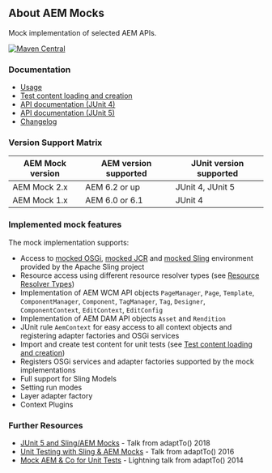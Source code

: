 ## About AEM Mocks

Mock implementation of selected AEM APIs.

[![Maven Central](https://maven-badges.herokuapp.com/maven-central/io.wcm/io.wcm.testing.aem-mock/badge.svg)](https://maven-badges.herokuapp.com/maven-central/io.wcm/io.wcm.testing.aem-mock)


### Documentation

* [Usage](usage.html)
* [Test content loading and creation](usage-content-loader-builder.html)
* [API documentation (JUnit 4)](junit4/apidocs/)
* [API documentation (JUnit 5)](junit5/apidocs/)
* [Changelog](changes-report.html)


### Version Support Matrix

|AEM Mock version |AEM version supported |JUnit version supported
|-----------------|----------------------|------------------------
|AEM Mock 2.x     |AEM 6.2 or up         |JUnit 4, JUnit 5
|AEM Mock 1.x     |AEM 6.0 or 6.1        |JUnit 4


### Implemented mock features

The mock implementation supports:

* Access to [mocked OSGi][osgi-mock], [mocked JCR][jcr-mock] and [mocked Sling][sling-mock] environment provided by the Apache Sling project
* Resource access using different resource resolver types (see [Resource Resolver Types][sling-mock-rrtypes])
* Implementation of AEM WCM API objects `PageManager`, `Page`, `Template`, `ComponentManager`, `Component`, `TagManager`, `Tag`, `Designer`,
  `ComponentContext`, `EditContext`, `EditConfig`
* Implementation of AEM DAM API objects `Asset` and `Rendition`
* JUnit rule `AemContext` for easy access to all context objects and registering adapter factories and OSGi services
* Import and create test content for unit tests (see [Test content loading and creation](usage-content-loader-builder.html))
* Registers OSGi services and adapter factories supported by the mock implementations
* Full support for Sling Models
* Setting run modes
* Layer adapter factory
* Context Plugins


### Further Resources

* [JUnit 5 and Sling/AEM Mocks][adaptto-talk-junit5-sling-aem-mocks] - Talk from adaptTo() 2018
* [Unit Testing with Sling & AEM Mocks][adaptto-talk-unittesting-sling-aem-mocks] - Talk from adaptTo() 2016
* [Mock AEM & Co for Unit Tests][adaptto-talk-lightning-mock-aem-unit-tests] - Lightning talk from adaptTo() 2014


[osgi-mock]: http://sling.apache.org/documentation/development/osgi-mock.html
[jcr-mock]: http://sling.apache.org/documentation/development/jcr-mock.html
[sling-mock]: http://sling.apache.org/documentation/development/sling-mock.html
[sling-mock-rrtypes]: http://sling.apache.org/documentation/development/sling-mock.html#resource-resolver-types
[adaptto-talk-junit5-sling-aem-mocks]: https://adapt.to/2018/en/schedule/junit-5-and-sling-aem-mocks.html
[adaptto-talk-unittesting-sling-aem-mocks]: https://adapt.to/2016/en/schedule/unit-testing-with-sling-aem-mocks.html
[adaptto-talk-lightning-mock-aem-unit-tests]: https://adapt.to/2014/en/schedule/lightning-talks.html
